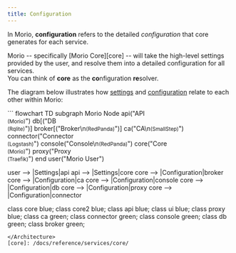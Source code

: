 ```yaml
---
title: Configuration
---
```


In Morio, __configuration__ refers to the detailed _configuration_ that core
generates for each service.

Morio -- specifically [Morio Core][core] -- will take the high-level settings
provided by the user,  and resolve them into a detailed configuration for all
services.  
You can think of <b>core</b> as the <b>co</b>nfiguration <b>re</b>solver.  

The diagram below illustrates how
[settings](/docs/reference/terminology/settings/) and
[configuration](/docs/reference/terminology/configuration/) relate to each
other within Morio:

<Architecture caption="Schematic overview of how core resolved the high-level Morio settings into a detailed configuration for each service">
```
flowchart TD
  subgraph Morio Node
    api("API<br /><small>(Morio)</small>")
    db[("DB<br /><small>(Rqlite)</small>")]
    broker[("Broker\n<small>(RedPanda)</small>")]
    ca("CA\n<small>(SmallStep)</small>")
    connector("Connector<br/><small>(Logstash)</small>")
    console("Console\n<small>(RedPanda)</small>")
    core("Core<br /><small>(Morio)</small>")
    proxy("Proxy<br /><small>(Traefik)</small>")
  end
  user("Morio User")

  user --> |Settings|api
  api --> |Settings|core
  core --> |Configuration|broker
  core --> |Configuration|ca
  core --> |Configuration|console
  core --> |Configuration|db
  core --> |Configuration|proxy
  core --> |Configuration|connector

  class core blue;
  class core2 blue;
  class api blue;
  class ui blue;
  class proxy blue;
  class ca green;
  class connector green;
  class console green;
  class db green;
  class broker green;
```
</Architecture>
[core]: /docs/reference/services/core/


